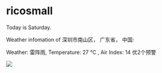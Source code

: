 # ricosmall

Today is Saturday.

Weather infomation of 深圳市南山区， 广东省， 中国: 

Weather: 雷阵雨, Temperature: 27 ℃ , Air Index: 14 优2个预警

<img src="https://github-readme-stats.vercel.app/api?username=ricosmall&show_icons=true" />
